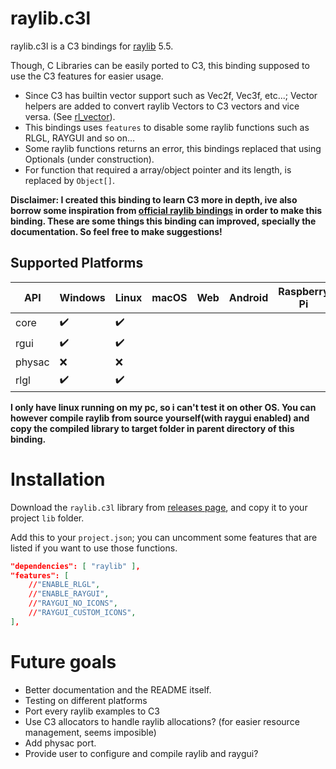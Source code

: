 # raylib.c3l

raylib.c3l is a C3 bindings for [raylib](http://www.raylib.com/) 5.5.

Though, C Libraries can be easily ported to C3, this binding supposed to use the C3 features for easier usage.
- Since C3 has builtin vector support such as Vec2f, Vec3f, etc...; Vector helpers are added to convert raylib Vectors to C3 vectors and vice versa. (See [rl_vector](./helpers.c3)).
- This bindings uses `features` to disable some raylib functions such as RLGL, RAYGUI and so on...
- Some raylib functions returns an error, this bindings replaced that using Optionals (under construction).
- For function that required a array/object pointer and its length, is replaced by `Object[]`.

**Disclaimer: I created this binding to learn C3 more in depth, ive also borrow some inspiration from [official raylib bindings](https://github.com/c3lang/vendor) in order to make this binding. These are some things this binding can improved, specially the documentation. So feel free to make suggestions!**

## Supported Platforms

 | API    | Windows            | Linux              | macOS | Web | Android | Raspberry Pi |
 | ------ | ------------------ | ------------------ | ----- | --- | ------- | ------------ |
 | core   | :heavy_check_mark: | :heavy_check_mark: |       |     |         |              |
 | rgui   | :heavy_check_mark: | :heavy_check_mark: |       |     |         |              |
 | physac | :x:                | :x:                |       |     |         |              |
 | rlgl   | :heavy_check_mark: | :heavy_check_mark: |       |     |         |              |

**I only have linux running on my pc, so i can't test it on other OS.
You can however compile raylib from source yourself(with raygui enabled) and copy the compiled library to target folder in parent directory of this binding.**

# Installation

Download the `raylib.c3l` library from [releases page](https://github.com/NexushasTaken/raylib.c3l/releases), and copy it to your project `lib` folder.

Add this to your `project.json`; you can uncomment some features that are listed if you want to use those functions.

```json
"dependencies": [ "raylib" ],
"features": [
	//"ENABLE_RLGL",
	//"ENABLE_RAYGUI",
	//"RAYGUI_NO_ICONS",
	//"RAYGUI_CUSTOM_ICONS",
],
```

# Future goals
- Better documentation and the README itself.
- Testing on different platforms
- Port every raylib examples to C3
- Use C3 allocators to handle raylib allocations? (for easier resource management, seems imposible)
- Add physac port.
- Provide user to configure and compile raylib and raygui?
